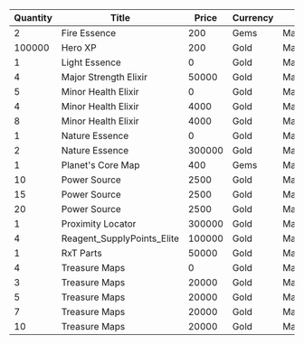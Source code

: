 | Quantity | Title | Price | Currency |  Dev Name |
| -------- | ----- | ----- | -------- |  -------- |
| 2 | Fire Essence | 200 | Gems | Marketplace.L12.Page01.Reagent.07 |
| 100000 | Hero XP | 200 | Gold | Marketplace.L02.Page01.XP.01 |
| 1 | Light Essence | 0 | Gold | Marketplace.L20.Page01.Free.69 |
| 4 | Major Strength Elixir | 50000 | Gold | Marketplace.L09.Page01.MajorElixir.03 |
| 5 | Minor Health Elixir | 0 | Gold | Marketplace.L01.Page01.Free.01 |
| 4 | Minor Health Elixir | 4000 | Gold | Marketplace.L04.Page01.MinorElixir.01 |
| 8 | Minor Health Elixir | 4000 | Gold | Marketplace.L14.Page01.ElixirAll.02 |
| 1 | Nature Essence | 0 | Gold | Marketplace.L08.Page01.Free.43 |
| 2 | Nature Essence | 300000 | Gold | Marketplace.L17.Page01.Shard.09 |
| 1 | Planet's Core Map | 400 | Gems | Marketplace.L13.Page01.MapsMisc.11 |
| 10 | Power Source | 2500 | Gold | Marketplace.L05.Page01.PowerSource.01 |
| 15 | Power Source | 2500 | Gold | Marketplace.L10.Page01.PowerSource.04 |
| 20 | Power Source | 2500 | Gold | Marketplace.L15.Page01.PowerSource.07 |
| 1 | Proximity Locator | 300000 | Gold | Marketplace.L18.Page01.Hero.01 |
| 4 | Reagent_SupplyPoints_Elite | 100000 | Gold | Marketplace.L06.Page01.Token.05 |
| 1 | RxT Parts | 50000 | Gold | Marketplace.L19.Page01.Misc.10 |
| 4 | Treasure Maps | 0 | Gold | Marketplace.L01.Page1.VIP5.FreeBonus.04 |
| 3 | Treasure Maps | 20000 | Gold | Marketplace.L03.Page01.MapFragments.01 |
| 5 | Treasure Maps | 20000 | Gold | Marketplace.L07.Page01.MapFragments.04 |
| 7 | Treasure Maps | 20000 | Gold | Marketplace.L11.Page01.TreasureMap.01 |
| 10 | Treasure Maps | 20000 | Gold | Marketplace.L16.Page01.TreasureMap.04 |
